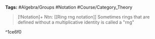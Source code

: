 **Tags:** #Algebra/Groups #Notation #Course/Category_Theory 

> [!Notation]+ Ntn: [[Ring rng notation]]
> Sometimes rings that are defined without a multiplicative identity is called a "rng"

^1ce6f0

